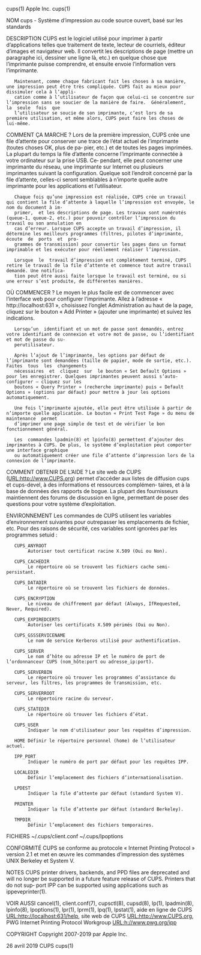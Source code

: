 cups(1)                                                                      Apple Inc.                                                                      cups(1)

NOM
       cups - Système d’impression au code source ouvert, basé sur les standards

DESCRIPTION
       CUPS  est le logiciel utilisé pour imprimer à partir d’applications telles que traitement de texte, lecteur de courriels, éditeur d’images et navigateur web.
       Il convertit les descriptions de page (mettre un paragraphe ici, dessiner une ligne là, etc.) en quelque chose que l’imprimante puisse comprendre, et ensuite
       envoie l’information vers l’imprimante.

       Maintenant, comme chaque fabricant fait les choses à sa manière, une impression peut être très compliquée. CUPS fait au mieux pour dissimuler cela à l’appli‐
       cation comme à l’utilisateur de façon que celui-ci se concentre sur l’impression sans se soucier de la manière de faire.  Généralement,  la  seule  fois  que
       l’utilisateur se soucie de son imprimante, c’est lors de sa première utilisation, et même alors, CUPS peut faire les choses de lui-même.

   COMMENT ÇA MARCHE ?
       Lors  de  la  première  impression,  CUPS  crée  une  file d’attente pour conserver une trace de l’état actuel de l’imprimante (toutes choses OK, plus de pa‐
       pier, etc.) et de toutes les pages imprimées. La plupart du temps la file d’attente concerne l’imprimante connectée à votre ordinateur sur la prise USB.  Ce‐
       pendant,  elle peut concerner une imprimante du réseau, une imprimante sur Internet ou plusieurs imprimantes suivant la configuration. Quelque soit l’endroit
       concerné par la file d’attente, celles-ci seront semblables à n’importe quelle autre imprimante pour les applications et l’utilisateur.

       Chaque fois qu’une impression est réalisée, CUPS crée un travail qui contient la file d’attente à laquelle l’impression est envoyée, le nom du document à im‐
       primer,  et les descriptions de page. Les travaux sont numérotés (queue-1, queue-2, etc.) pour pouvoir contrôler l’impression du travail ou son annulation en
       cas d’erreur. Lorsque CUPS accepte un travail d’impression, il détermine les meilleurs programmes (filtres, pilotes d’imprimante, écoute  de  ports  et  pro‐
       grammes de transmission) pour convertir les pages dans un format imprimable et les exécuter pour réellement réaliser l’impression.

       Lorsque  le  travail d’impression est complètement terminé, CUPS retire le travail de la file d’attente et commence tout autre travail demandé. Une notifica‐
       tion peut être aussi faite lorsque le travail est terminé, ou si une erreur s’est produite, de différentes manières.

   OÙ COMMENCER ?
       Le moyen le plus facile est de commencer avec l’interface web pour configurer l’imprimante. Allez à l’adresse « http://localhost:631 »,  choisissez  l’onglet
       Administration au haut de la page, cliquez sur le bouton « Add Printer » (ajouter une imprimante) et suivez les indications.

       Lorsqu’un  identifiant et un mot de passe sont demandés, entrez votre identifiant de connexion et votre mot de passe, ou l’identifiant et mot de passe du su‐
       perutilisateur.

       Après l’ajout de l’imprimante, les options par défaut de l’imprimante sont demandées (taille de papier, mode de sortie, etc.). Faites  tous  les  changements
       nécessaires  et  cliquez  sur  le bouton « Set Default Options » pour les enregistrer. Quelques imprimantes peuvent aussi s’auto-configurer — cliquez sur les
       boutons « Query Printer » (recherche imprimante) puis « Default Options » (options par défaut) pour mettre à jour les options automatiquement.

       Une fois l’imprimante ajoutée, elle peut être utilisée à partir de n’importe quelle application. Le bouton « Print Test Page » du menu de maintenance  permet
       d’imprimer une page simple de test et de vérifier le bon fonctionnement général.

       Les  commandes lpadmin(8) et lpinfo(8) permettent d’ajouter des imprimantes à CUPS. De plus, le système d’exploitation peut comporter une interface graphique
       ou automatiquement créer une file d’attente d’impression lors de la connexion de l’imprimante.

   COMMENT OBTENIR DE L’AIDE ?
       Le site web de CUPS (<URL:http://www.CUPS.org>) permet d’accéder aux listes de diffusion cups et cups-devel, à  des  informations  et  ressources  complémen‐
       taires,  et  à  la base de données des rapports de bogue. La plupart des fournisseurs maintiennent des forums de discussion en ligne, permettant de poser des
       questions pour votre système d’exploitation.

ENVIRONNEMENT
       Les commandes de CUPS utilisent les variables d’environnement suivantes pour outrepasser les emplacements de fichier, etc. Pour des raisons de sécurité,  ces
       variables sont ignorées par les programmes setuid :

       CUPS_ANYROOT
            Autoriser tout certificat racine X.509 (Oui ou Non).

       CUPS_CACHEDIR
            Le répertoire où se trouvent les fichiers cache semi-persistant.

       CUPS_DATADIR
            Le répertoire où se trouvent les fichiers de données.

       CUPS_ENCRYPTION
            Le niveau de chiffrement par défaut (Always, IfRequested, Never, Required).

       CUPS_EXPIREDCERTS
            Autoriser les certificats X.509 périmés (Oui ou Non).

       CUPS_GSSSERVICENAME
            Le nom de service Kerberos utilisé pour authentification.

       CUPS_SERVER
            Le nom d’hôte ou adresse IP et le numéro de port de l’ordonnanceur CUPS (nom_hôte:port ou adresse_ip:port).

       CUPS_SERVERBIN
            Le répertoire où trouver les programmes d’assistance du serveur, les filtres, les programmes de transmission, etc.

       CUPS_SERVERROOT
            Le répertoire racine du serveur.

       CUPS_STATEDIR
            Le répertoire où trouver les fichiers d’état.

       CUPS_USER
            Indiquer le nom d'utilisateur pour les requêtes d’impression.

       HOME Définir le répertoire personnel (home) de l’utilisateur actuel.

       IPP_PORT
            Indiquer le numéro de port par défaut pour les requêtes IPP.

       LOCALEDIR
            Définir l’emplacement des fichiers d’internationalisation.

       LPDEST
            Indiquer la file d’attente par défaut (standard System V).

       PRINTER
            Indiquer la file d’attente par défaut (standard Berkeley).

       TMPDIR
            Définir l’emplacement des fichiers temporaires.

FICHIERS
       ~/.cups/client.conf
       ~/.cups/lpoptions

CONFORMITÉ
       CUPS se conforme au protocole « Internet Printing Protocol » version 2.1 et met en œuvre les commandes d’impression des systèmes UNIX Berkeley et System V.

NOTES
       CUPS  printer  drivers, backends, and PPD files are deprecated and will no longer be supported in a future feature release of CUPS. Printers that do not sup‐
       port IPP can be supported using applications such as ippeveprinter(1).

VOIR AUSSI
       cancel(1), client.conf(7), cupsctl(8), cupsd(8), lp(1), lpadmin(8), lpinfo(8), lpoptions(1), lpr(1), lprm(1),  lpq(1),  lpstat(1),  aide  en  ligne  de  CUPS
       <URL:http://localhost:631/help>, site web de CUPS <URL:http://www.CUPS.org>, PWG Internet Printing Protocol Workgroup <URL:h://www.pwg.org/ipp>

COPYRIGHT
       Copyright 2007-2019 par Apple Inc.

26 avril 2019                                                                   CUPS                                                                         cups(1)
